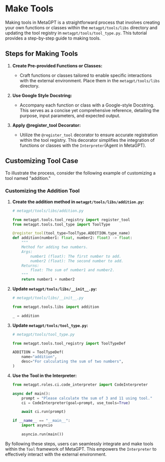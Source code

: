 # Make Tools

Making tools in MetaGPT is a straightforward process that involves creating your own functions or classes within the `metagpt/tools/libs` directory and updating the tool registry in `metagpt/tools/tool_type.py`. This tutorial provides a step-by-step guide to making tools.

## Steps for Making Tools

1. **Create Pre-provided Functions or Classes:**

   - Craft functions or classes tailored to enable specific interactions with the external environment. Place them in the `metagpt/tools/libs` directory.

2. **Use Google Style Docstring:**

   - Accompany each function or class with a Google-style Docstring. This serves as a concise yet comprehensive reference, detailing the purpose, input parameters, and expected output.

3. **Apply @register_tool Decorator:**
   - Utilize the `@register_tool` decorator to ensure accurate registration within the tool registry. This decorator simplifies the integration of functions or classes with the `Interpreter`(Agent in MetaGPT).

## Customizing Tool Case

To illustrate the process, consider the following example of customizing a tool named "addition."

### Customizing the Addition Tool

1. **Create the addition method in `metagpt/tools/libs/addition.py`:**

   ```python
   # metagpt/tools/libs/addition.py

   from metagpt.tools.tool_registry import register_tool
   from metagpt.tools.tool_type import ToolType

   @register_tool(tool_type=ToolType.ADDITION.type_name)
   def addition(number1: float, number2: float) -> float:
       """
       Method for adding two numbers.
       Args:
           number1 (float): The first number to add.
           number2 (float): The second number to add.
       Returns:
           float: The sum of number1 and number2.
       """
       return number1 + number2
   ```

2. **Update `metagpt/tools/libs/__init__.py`:**

   ```python
   # metagpt/tools/libs/__init__.py

   from metagpt.tools.libs import addition

   _ = addition
   ```

3. **Update `metagpt/tools/tool_type.py`:**

   ```python
   # metagpt/tools/tool_type.py

   from metagpt.tools.tool_registry import ToolTypeDef

   ADDITION = ToolTypeDef(
       name="addition",
       desc="For calculating the sum of two numbers",
   )
   ```

4. **Use the Tool in the Interpreter:**

   ```python
   from metagpt.roles.ci.code_interpreter import CodeInterpreter

   async def main():
       prompt = "Please calculate the sum of 3 and 11 using tool."
       ci = CodeInterpreter(goal=prompt, use_tools=True)

       await ci.run(prompt)

   if __name__ == "__main__":
       import asyncio

       asyncio.run(main())
   ```

By following these steps, users can seamlessly integrate and make tools within the `Tool` framework of MetaGPT. This empowers the `Interpreter` to effectively interact with the external environment.
